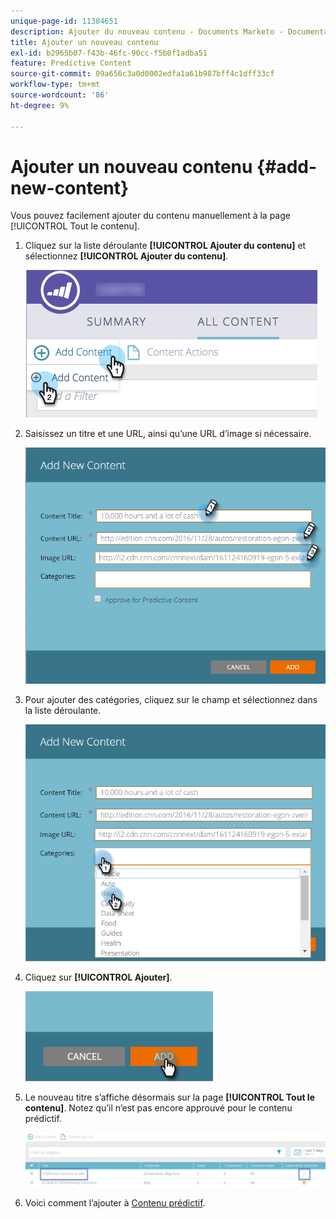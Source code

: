 ```yaml
---
unique-page-id: 11384651
description: Ajouter du nouveau contenu - Documents Marketo - Documentation du produit
title: Ajouter un nouveau contenu
exl-id: b2965b07-f43b-46fc-90cc-f5b0f1adba51
feature: Predictive Content
source-git-commit: 09a656c3a0d0002edfa1a61b987bff4c1dff33cf
workflow-type: tm+mt
source-wordcount: '86'
ht-degree: 9%

---
```


# Ajouter un nouveau contenu {#add-new-content}

Vous pouvez facilement ajouter du contenu manuellement à la page [!UICONTROL Tout le contenu].

1. Cliquez sur la liste déroulante **[!UICONTROL Ajouter du contenu]** et sélectionnez **[!UICONTROL Ajouter du contenu]**.

   ![](assets/image2017-10-3-8-3a54-3a9.png)

1. Saisissez un titre et une URL, ainsi qu’une URL d’image si nécessaire.

   ![](assets/add-new-content-updated-pencils.png)

1. Pour ajouter des catégories, cliquez sur le champ et sélectionnez dans la liste déroulante.

   ![](assets/add-new-content-categories-updated-hands.png)

1. Cliquez sur **[!UICONTROL Ajouter]**.

   ![](assets/all-content-add-hand.png)

1. Le nouveau titre s’affiche désormais sur la page **[!UICONTROL Tout le contenu]**. Notez qu’il n’est pas encore approuvé pour le contenu prédictif.

   ![](assets/image2017-10-3-8-3a55-3a21.png)

1. Voici comment l’ajouter à [Contenu prédictif](/help/marketo/product-docs/predictive-content/working-with-all-content/approve-a-title-for-predictive-content.md).
